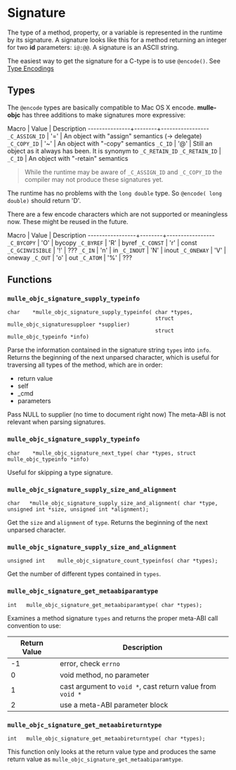 # Signature

The type of a method, property, or a variable is represented in the runtime
by its signature. A signature looks like this for a method returning an integer for two **id** parameters: `i@:@@`. A signature is an ASCII string.

The easiest way to get the signature for a C-type is to use
`@encode()`. See [Type Encodings](//developer.apple.com/library/content/documentation/Cocoa/Conceptual/ObjCRuntimeGuide/Articles/ocrtTypeEncodings.html)

## Types

The `@encode` types are basically compatible to Mac OS X encode.
**mulle-objc** has three additions to make signatures more expressive:


Macro          | Value  | Description
---------------+--------+-----------------
`_C_ASSIGN_ID` |  '='   | An object with "assign" semantics (-> delegate)
`_C_COPY_ID`   |  '~'   | An object with "-copy" semantics
`_C_ID`        |  '@'   | Still an object as it always has been. It is synonym to `_C_RETAIN_ID`
`_C_RETAIN_ID` |  `_C_ID` | An object with "-retain" semantics


> While the runtime may be aware of `_C_ASSIGN_ID` and `_C_COPY_ID` the compiler
> may not produce these signatures yet.

The runtime has no problems with the `long double` type. So `@encode( long double)`
should return 'D'.

There are a few encode characters which are not supported or meaningless now.
These might be reused in the future.


Macro            | Value  | Description
-----------------+--------+-----------------
`_C_BYCOPY`      | 'O'    | bycopy
`_C_BYREF`       | 'R'    | byref
`_C_CONST`       | 'r'    | const
`_C_GCINVISIBLE` | '!'    | ???
`_C_IN`          | 'n'    | in
`_C_INOUT`       | 'N'    | inout
`_C_ONEWAY`      | 'V'    | oneway
`_C_OUT`         | 'o'    | out
`_C_ATOM`        | '%'    | ???


## Functions

### `mulle_objc_signature_supply_typeinfo`

```
char    *mulle_objc_signature_supply_typeinfo( char *types,
                                               struct mulle_objc_signaturesupploer *supplier)
                                               struct mulle_objc_typeinfo *info)
```

Parse the information contained in the signature string `types` into `info`.
Returns the beginning of the next unparsed character, which is useful for
traversing all types of the method, which are in order:

* return value
* self
* _cmd
* parameters

Pass NULL to supplier (no time to document right now)
The meta-ABI is not relevant when parsing signatures.



### `mulle_objc_signature_supply_typeinfo`

```
char    *mulle_objc_signature_next_type( char *types, struct mulle_objc_typeinfo *info)
```

Useful for skipping a type signature.


### `mulle_objc_signature_supply_size_and_alignment`

```
char   *mulle_objc_signature_supply_size_and_alignment( char *type, unsigned int *size, unsigned int *alignment);
```

Get the `size` and `alignment` of `type`. Returns the beginning of the next
unparsed character.


### `mulle_objc_signature_supply_size_and_alignment`

```
unsigned int    mulle_objc_signature_count_typeinfos( char *types);
```

Get the number of different types contained in `types`.


### `mulle_objc_signature_get_metaabiparamtype`

```
int   mulle_objc_signature_get_metaabiparamtype( char *types);
```

Examines a method signature `types` and returns the proper meta-ABI call
convention to use:

Return Value | Description
-------------|-----------------------
-1           | error, check `errno`
0            | void method, no parameter
1            | cast argument to `void *`, cast return value from `void *`
2            | use a meta-ABI parameter block


### `mulle_objc_signature_get_metaabireturntype`

```
int   mulle_objc_signature_get_metaabireturntype( char *types);
```

This function only looks at the return value type and produces the same return value as `mulle_objc_signature_get_metaabiparamtype`.
